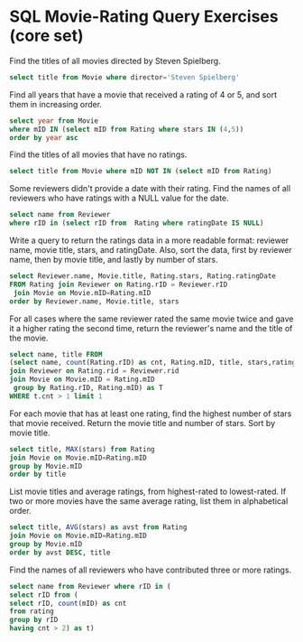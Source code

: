 # SQL Movie-Rating Query Exercises (core set)

Find the titles of all movies directed by Steven Spielberg.

```sql
select title from Movie where director='Steven Spielberg'
```

Find all years that have a movie that received a rating of 4 or 5, and sort them in increasing order.

```sql
select year from Movie
where mID IN (select mID from Rating where stars IN (4,5))
order by year asc
```

Find the titles of all movies that have no ratings.

```sql
select title from Movie where mID NOT IN (select mID from Rating)
```

Some reviewers didn't provide a date with their rating. Find the names of all reviewers who have ratings with a NULL value for the date.

```sql
select name from Reviewer
where rID in (select rID from  Rating where ratingDate IS NULL)
```

Write a query to return the ratings data in a more readable format: reviewer name, movie title, stars, and ratingDate. Also, sort the data, first by reviewer name, then by movie title, and lastly by number of stars.

```sql
select Reviewer.name, Movie.title, Rating.stars, Rating.ratingDate
FROM Rating join Reviewer on Rating.rID = Reviewer.rID
 join Movie on Movie.mID=Rating.mID
order by Reviewer.name, Movie.title, stars
```

For all cases where the same reviewer rated the same movie twice and gave it a higher rating the second time, return the reviewer's name and the title of the movie.

```sql
select name, title FROM
(select name, count(Rating.rID) as cnt, Rating.mID, title, stars,ratingDate from Rating
join Reviewer on Rating.rid = Reviewer.rid
join Movie on Movie.mID = Rating.mID
 group by Rating.rID, Rating.mID) as T
WHERE t.cnt > 1 limit 1
```

For each movie that has at least one rating, find the highest number of stars that movie received. Return the movie title and number of stars. Sort by movie title.

```sql
select title, MAX(stars) from Rating
join Movie on Movie.mID=Rating.mID
group by Movie.mID
order by title
```

List movie titles and average ratings, from highest-rated to lowest-rated. If two or more movies have the same average rating, list them in alphabetical order.

```sql
select title, AVG(stars) as avst from Rating
join Movie on Movie.mID=Rating.mID
group by Movie.mID
order by avst DESC, title
```

Find the names of all reviewers who have contributed three or more ratings.

```sql
select name from Reviewer where rID in (
select rID from (
select rID, count(mID) as cnt
from rating
group by rID
having cnt > 2) as t)
```
